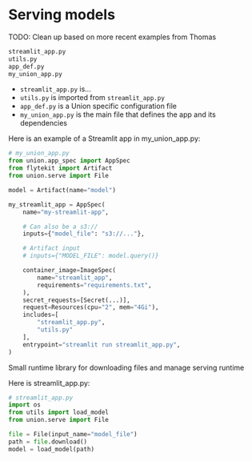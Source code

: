 # Serving models

TODO: Clean up based on more recent examples from Thomas

```bash
streamlit_app.py
utils.py
app_def.py
my_union_app.py
```

* `streamlit_app.py` is...
* `utils.py` is imported from `streamlit_app.py`
* `app_def.py` is a Union specific configuration file
* `my_union_app.py` is the main file that defines the app and its dependencies

Here is an example of a Streamlit app in my_union_app.py:

```python
# my_union_app.py
from union.app_spec import AppSpec
from flytekit import Artifact
from union.serve import File

model = Artifact(name="model")

my_streamlit_app = AppSpec(
    name="my-streamlit-app",

    # Can also be a s3://
    inputs={"model_file": "s3://..."},

    # Artifact input
    # inputs={"MODEL_FILE": model.query()}

    container_image=ImageSpec(
        name="streamlit_app",
        requirements="requirements.txt",
    ),
    secret_requests=[Secret(...)],
    request=Resources(cpu="2", mem="4Gi"),
    includes=[
        "streamlit_app.py",
        "utils.py"
    ],
    entrypoint="streamlit run streamlit_app.py",
)
```

Small runtime library for downloading files and manage serving runtime


Here is streamlit_app.py:

```python
# streamlit_app.py
import os
from utils import load_model
from union.serve import File

file = File(input_name="model_file")
path = file.download()
model = load_model(path)
```
